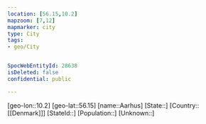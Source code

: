 ```yaml
---
location: [56.15,10.2]
mapzoom: [7,12] 
mapmarker: city 
type: City
tags:
- geo/City


SpocWebEntityId: 28638
isDeleted: false
confidential: public

---
```

[geo-lon::10.2]
[geo-lat::56.15]
[name::Aarhus]
[State::]
[Country::[[Denmark]]]
[StateId::]
[Population::]
[Unknown::]

